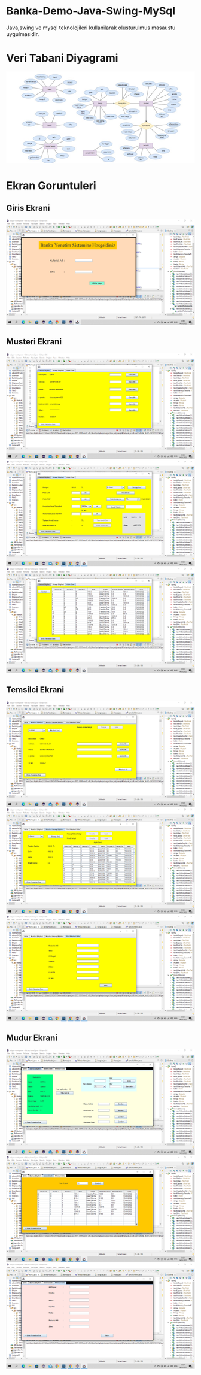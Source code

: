 # Banka-Demo-Java-Swing-MySql
Java,swing ve mysql teknolojileri kullanilarak olusturulmus masaustu uygulmasidir.
# Veri Tabani Diyagrami
![DB-Diagrams](https://github.com/omerulusoy41/Banka-Demo-Java-Swing-MySql/blob/master/ERDiagram.jpeg)
# Ekran Goruntuleri
## Giris Ekrani
![Giris Ekrani](https://github.com/omerulusoy41/Banka-Demo-Java-Swing-MySql/blob/master/ekranGoruntuleri/girisEkrani/Ekran%20G%C3%B6r%C3%BCnt%C3%BCs%C3%BC%20(108).png)
## Musteri Ekrani
![Tab-1](https://github.com/omerulusoy41/Banka-Demo-Java-Swing-MySql/blob/master/ekranGoruntuleri/musteriEkrani/Ekran%20G%C3%B6r%C3%BCnt%C3%BCs%C3%BC%20(98).png)
![tab-2](https://github.com/omerulusoy41/Banka-Demo-Java-Swing-MySql/blob/master/ekranGoruntuleri/musteriEkrani/Ekran%20G%C3%B6r%C3%BCnt%C3%BCs%C3%BC%20(100).png)
![Tab-3](https://github.com/omerulusoy41/Banka-Demo-Java-Swing-MySql/blob/master/ekranGoruntuleri/musteriEkrani/Ekran%20G%C3%B6r%C3%BCnt%C3%BCs%C3%BC%20(101).png)
## Temsilci Ekrani
![tab-1](https://github.com/omerulusoy41/Banka-Demo-Java-Swing-MySql/blob/master/ekranGoruntuleri/temsilciEkrani/Ekran%20G%C3%B6r%C3%BCnt%C3%BCs%C3%BC%20(102).png)
![tab-2](https://github.com/omerulusoy41/Banka-Demo-Java-Swing-MySql/blob/master/ekranGoruntuleri/temsilciEkrani/Ekran%20G%C3%B6r%C3%BCnt%C3%BCs%C3%BC%20(103).png)
![tab-3](https://github.com/omerulusoy41/Banka-Demo-Java-Swing-MySql/blob/master/ekranGoruntuleri/temsilciEkrani/Ekran%20G%C3%B6r%C3%BCnt%C3%BCs%C3%BC%20(104).png)
## Mudur Ekrani
![tab-1](https://github.com/omerulusoy41/Banka-Demo-Java-Swing-MySql/blob/master/ekranGoruntuleri/mudurEkrani/Ekran%20G%C3%B6r%C3%BCnt%C3%BCs%C3%BC%20(105).png)
![tab-2](https://github.com/omerulusoy41/Banka-Demo-Java-Swing-MySql/blob/master/ekranGoruntuleri/mudurEkrani/Ekran%20G%C3%B6r%C3%BCnt%C3%BCs%C3%BC%20(106).png)
![tab-3](https://github.com/omerulusoy41/Banka-Demo-Java-Swing-MySql/blob/master/ekranGoruntuleri/mudurEkrani/Ekran%20G%C3%B6r%C3%BCnt%C3%BCs%C3%BC%20(107).png)
